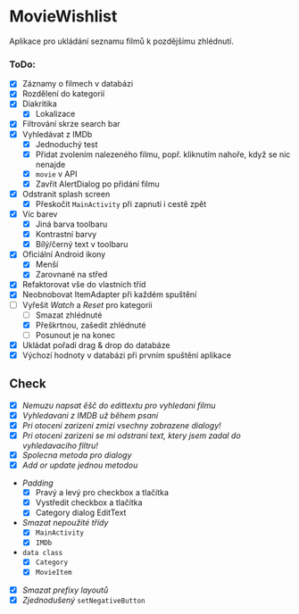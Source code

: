 # MovieWishlist

Aplikace pro ukládání seznamu filmů k pozdějšímu zhlédnutí.

### ToDo:
 
* [x] Záznamy o filmech v databázi
* [x] Rozdělení do kategorií    
* [x] Diakritika
    * [x] Lokalizace
* [x] Filtrování skrze search bar
* [x] Vyhledávat z IMDb
    * [x] Jednoduchý test
    * [x] Přidat zvolením nalezeného filmu, popř. kliknutím nahoře, když se nic nenajde
    * [x] ```movie``` v API
    * [x] Zavřít AlertDialog po přidání filmu
* [x] Odstranit splash screen
    * [x] Přeskočit ```MainActivity``` při zapnutí i cestě zpět
* [x] Víc barev 
    * [x] Jiná barva toolbaru
    * [x] Kontrastní barvy
    * [x] Bílý/černý text v toolbaru
* [x] Oficiální Android ikony
    * [x] Menší
    * [x] Zarovnané na střed
* [x] Refaktorovat vše do vlastních tříd
* [x] Neobnobovat ItemAdapter při každém spuštění
* [ ] Vyřešit *Watch* a *Reset* pro kategorii
    * [ ] Smazat zhlédnuté
    * [x] Přeškrtnou, zašedit zhlédnuté
    * [ ] Posunout je na konec
* [x] Ukládat pořadí drag & drop do databáze
* [x] Výchozí hodnoty v databázi při prvním spuštění aplikace

## Check

* [x] *Nemuzu napsat ěšč do edittextu pro vyhledani filmu*  
* [x] *Vyhledavani z IMDB už během psaní*
* [x] *Pri otoceni zarizeni zmizi vsechny zobrazene dialogy!*
* [x] *Pri otoceni zarizeni se mi odstrani text, ktery jsem zadal do vyhledavaciho filtru!*
* [x] *Spolecna metoda pro dialogy*
* [x] *Add or update jednou metodou*
* *Padding*
  * [x] Pravý a levý pro checkbox a tlačítka
  * [x] Vystředit checkbox a tlačítka
  * [x] Category dialog EditText
* *Smazat nepoužité třídy*
  * [x] ```MainActivity```
  * [x] ```IMDb```
* ```data class```
  * [x] ```Category```
  * [x] ```MovieItem```
* [x] *Smazat prefixy layoutů*
* [x] *Zjednodušený* ```setNegativeButton```
